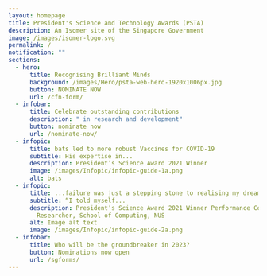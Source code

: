 ```yaml
---
layout: homepage
title: President's Science and Technology Awards (PSTA)
description: An Isomer site of the Singapore Government
image: /images/isomer-logo.svg
permalink: /
notification: ""
sections:
  - hero:
      title: Recognising Brilliant Minds
      background: /images/Hero/psta-web-hero-1920x1006px.jpg
      button: NOMINATE NOW
      url: /cfn-form/
  - infobar:
      title: Celebrate outstanding contributions
      description: " in research and development"
      button: nominate now
      url: /nominate-now/
  - infopic:
      title: bats led to more robust Vaccines for COVID-19
      subtitle: His expertise in...
      description: President’s Science Award 2021 Winner
      image: /images/Infopic/infopic-guide-1a.png
      alt: bats
  - infopic:
      title: ...failure was just a stepping stone to realising my dream.”
      subtitle: “I told myself...
      description: President’s Science Award 2021 Winner Performance Computing
        Researcher, School of Computing, NUS
      alt: Image alt text
      image: /images/Infopic/infopic-guide-2a.png
  - infobar:
      title: Who will be the groundbreaker in 2023?
      button: Nominations now open
      url: /sgforms/
---
```

